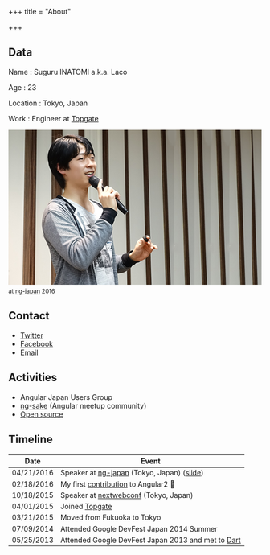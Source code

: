 +++
title = "About"

+++

## Data
Name
: Suguru INATOMI a.k.a. Laco

Age
: 23

Location
: Tokyo, Japan

Work
: Engineer at [Topgate](https://www.topgate.co.jp/)

![ng-japan2016](/img/about.jpg)
<br>
<small>at [ng-japan](http://ngjapan.org/) 2016</small>

## Contact
- [Twitter](https://twitter.com/laco0416)
- [Facebook](https://twitter.com/suguru.inatomi)
- [Email](mailto:laco0416@gmail.com)

## Activities

- Angular Japan Users Group
- [ng-sake](http://ng-sake.connpass.com/) (Angular meetup community)
- [Open source](https://github.com/laco0416)

## Timeline

Date        | Event   
----        | ---- 
04/21/2016  | Speaker at [ng-japan](http://ngjapan.org/) (Tokyo, Japan) ([slide](http://blog.lacolaco.net/slides/a-way-for-happy-angular-days/#/))
02/18/2016  | My first [contribution](https://github.com/angular/angular/pull/6341) to Angular2 🎉
10/18/2015  | Speaker at [nextwebconf](http://nextwebconf.connpass.com/event/19699/) (Tokyo, Japan)
04/01/2015  | Joined [Topgate](https://www.topgate.co.jp/)
03/21/2015  | Moved from Fukuoka to Tokyo
07/09/2014  | Attended Google DevFest Japan 2014 Summer
05/25/2013  | Attended Google DevFest Japan 2013 and met to [Dart](https://www.dartlang.org/)

